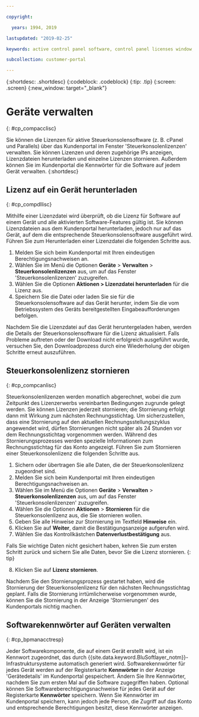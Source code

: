 ```yaml
---

copyright:

  years: 1994, 2019

lastupdated: "2019-02-25"

keywords: active control panel software, control panel licenses window, download license files, devices, canceling license 

subcollection: customer-portal

---
```


{:shortdesc: .shortdesc}
{:codeblock: .codeblock}
{:tip: .tip}
{:screen: .screen}
{:new_window: target="_blank"}

# Geräte verwalten
{: #cp_compacclisc}

Sie können die Lizenzen für aktive Steuerkonsolensoftware (z. B. cPanel und Parallels) über das Kundenportal im Fenster 'Steuerkonsolenlizenzen' verwalten. Sie können Lizenzen und deren zugehörige IPs anzeigen, Lizenzdateien herunterladen und einzelne Lizenzen stornieren. Außerdem können Sie im Kundenportal die Kennwörter für die Software auf jedem Gerät verwalten.
{:shortdesc}


## Lizenz auf ein Gerät herunterladen
{: #cp_compdllisc}

Mithilfe einer Lizenzdatei wird überprüft, ob die Lizenz für Software auf einem Gerät und alle aktivierten Software-Features gültig ist. Sie können Lizenzdateien aus dem Kundenportal herunterladen, jedoch nur auf das Gerät, auf dem die entsprechende Steuerkonsolensoftware ausgeführt wird. Führen Sie zum Herunterladen einer Lizenzdatei die folgenden Schritte aus.

1. Melden Sie sich beim Kundenportal mit Ihren eindeutigen Berechtigungsnachweisen an.
2. Wählen Sie im Menü die Optionen **Geräte** > **Verwalten** > **Steuerkonsolenlizenzen** aus, um auf das Fenster 'Steuerkonsolenlizenzen' zuzugreifen.
3. Wählen Sie die Optionen **Aktionen > Lizenzdatei herunterladen** für die Lizenz aus.
4. Speichern Sie die Datei oder laden Sie sie für die Steuerkonsolensoftware auf das Gerät herunter, indem Sie die vom Betriebssystem des Geräts bereitgestellten Eingabeaufforderungen befolgen.

Nachdem Sie die Lizenzdatei auf das Gerät heruntergeladen haben, werden die Details der Steuerkonsolensoftware für die Lizenz aktualisiert. Falls Probleme auftreten oder der Download nicht erfolgreich ausgeführt wurde, versuchen Sie, den Downloadprozess durch eine Wiederholung der obigen Schritte erneut auszuführen.

## Steuerkonsolenlizenz stornieren
{: #cp_compcanlisc}

Steuerkonsolenlizenzen werden monatlich abgerechnet, wobei die zum Zeitpunkt des Lizenzerwerbs vereinbarten Bedingungen zugrunde gelegt werden. Sie können Lizenzen jederzeit stornieren; die Stornierung erfolgt dann mit Wirkung zum nächsten Rechnungsstichtag. Um sicherzustellen, dass eine Stornierung auf den aktuellen Rechnungsstellungszyklus angewendet wird, dürfen Stornierungen nicht später als 24 Stunden vor dem Rechnungsstichtag vorgenommen werden. Während des Stornierungsprozesses werden spezielle Informationen zum Rechnungsstichtag für das Konto angezeigt. Führen Sie zum Stornieren einer Steuerkonsolenlizenz die folgenden Schritte aus.

1. Sichern oder übertragen Sie alle Daten, die der Steuerkonsolenlizenz zugeordnet sind.
2. Melden Sie sich beim Kundenportal mit Ihren eindeutigen Berechtigungsnachweisen an.
3. Wählen Sie im Menü die Optionen **Geräte** > **Verwalten** > **Steuerkonsolenlizenzen** aus, um auf das Fenster 'Steuerkonsolenlizenzen' zuzugreifen.
4. Wählen Sie die Optionen **Aktionen** > **Stornieren** für die Steuerkonsolenlizenz aus, die Sie stornieren wollen.
5. Geben Sie alle Hinweise zur Stornierung im Textfeld **Hinweise** ein.
6. Klicken Sie auf **Weiter**, damit die Bestätigungsanzeige aufgerufen wird.
7. Wählen Sie das Kontrollkästchen **Datenverlustbestätigung** aus.

  Falls Sie wichtige Daten nicht gesichert haben, kehren Sie zum ersten Schritt zurück und sichern Sie alle Daten, bevor Sie die Lizenz stornieren.
  {: tip}

8. Klicken Sie auf **Lizenz stornieren**.

Nachdem Sie den Stornierungsprozess gestartet haben, wird die Stornierung der Steuerkonsolenlizenz für den nächsten Rechnungsstichtag geplant. Falls die Stornierung irrtümlicherweise vorgenommen wurde, können Sie die Stornierung in der Anzeige 'Stornierungen' des Kundenportals nichtig machen.

## Softwarekennwörter auf Geräten verwalten
{: #cp_bpmanacctresp}

Jeder Softwarekomponente, die auf einem Gerät erstellt wird, ist ein Kennwort zugeordnet, das durch {{site.data.keyword.BluSoftlayer_notm}}-Infrastruktursysteme automatisch generiert wird. Softwarekennwörter für jedes Gerät werden auf der Registerkarte **Kennwörter** in der Anzeige 'Gerätedetails' im Kundenportal gespeichert. Ändern Sie Ihre Kennwörter, nachdem Sie zum ersten Mal auf die Software zugegriffen haben. Optional können Sie Softwareberechtigungsnachweise für jedes Gerät auf der Registerkarte **Kennwörter** speichern. Wenn Sie Kennwörter im Kundenportal speichern, kann jedoch jede Person, die Zugriff auf das Konto und entsprechende Berechtigungen besitzt, diese Kennwörter anzeigen.
